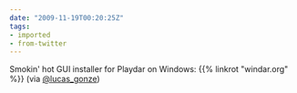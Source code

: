 ```yaml
---
date: "2009-11-19T00:20:25Z"
tags:
- imported
- from-twitter
---
```

Smokin' hot GUI installer for Playdar on Windows: {{% linkrot "windar.org" %}} (via [@lucas_gonze](/twitter/#/lucas_gonze))
